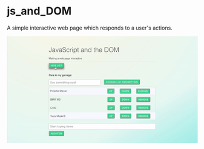 # js_and_DOM

A simple interactive web page which responds to a user's actions. 

![Alt text](https://raw.githubusercontent.com/msawo/js_and_DOM/master/public/js-DOM-gif.gif)
